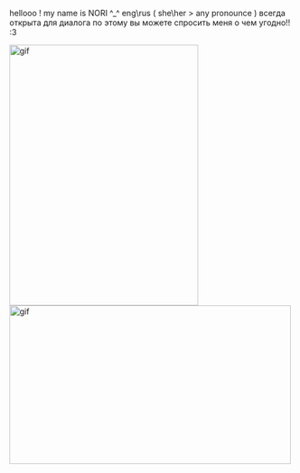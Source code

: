 hellooo ! my name is NORI ^_^
eng\rus ( she\her > any pronounce )
всегда открыта для диалога по этому вы можете спросить меня о чем угодно!! :3 

<img width="334" height="462" alt="gif" src="https://github.com/user-attachments/assets/6419a241-f79b-4a90-ba82-e941f3d1b134" />

<img width="498" height="281" alt="gif" src="https://github.com/user-attachments/assets/00201492-b6dc-4455-b8db-cec0bcf01ae6" />



